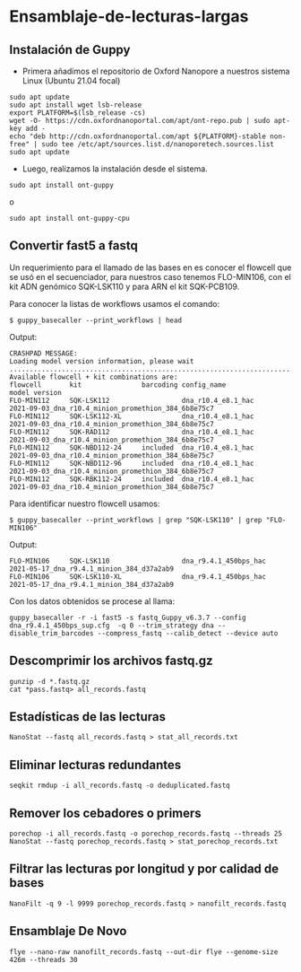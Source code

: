 # Ensamblaje-de-lecturas-largas

## Instalación de Guppy

* Primera añadimos el repositorio de Oxford Nanopore a nuestros sistema Linux (Ubuntu 21.04 focal)

```
sudo apt update
sudo apt install wget lsb-release
export PLATFORM=$(lsb_release -cs)
wget -O- https://cdn.oxfordnanoportal.com/apt/ont-repo.pub | sudo apt-key add -
echo "deb http://cdn.oxfordnanoportal.com/apt ${PLATFORM}-stable non-free" | sudo tee /etc/apt/sources.list.d/nanoporetech.sources.list
sudo apt update
```

* Luego, realizamos la instalación desde el sistema.

```
sudo apt install ont-guppy
```

o

```
sudo apt install ont-guppy-cpu
```

## Convertir fast5 a fastq

Un requerimiento para el llamado de las bases en  es conocer el flowcell que se usó en el secuenciador, para nuestros caso tenemos FLO-MIN106, con el kit ADN genómico SQK-LSK110 y para ARN el kit SQK-PCB109.

Para conocer la listas de workflows usamos el comando:

```
$ guppy_basecaller --print_workflows | head
```

Output:

```
CRASHPAD MESSAGE: 
Loading model version information, please wait ..............................................................................................................
Available flowcell + kit combinations are:
flowcell       kit               barcoding config_name                    model version
FLO-MIN112     SQK-LSK112                  dna_r10.4_e8.1_hac             2021-09-03_dna_r10.4_minion_promethion_384_6b8e75c7
FLO-MIN112     SQK-LSK112-XL               dna_r10.4_e8.1_hac             2021-09-03_dna_r10.4_minion_promethion_384_6b8e75c7
FLO-MIN112     SQK-RAD112                  dna_r10.4_e8.1_hac             2021-09-03_dna_r10.4_minion_promethion_384_6b8e75c7
FLO-MIN112     SQK-NBD112-24     included  dna_r10.4_e8.1_hac             2021-09-03_dna_r10.4_minion_promethion_384_6b8e75c7
FLO-MIN112     SQK-NBD112-96     included  dna_r10.4_e8.1_hac             2021-09-03_dna_r10.4_minion_promethion_384_6b8e75c7
FLO-MIN112     SQK-RBK112-24     included  dna_r10.4_e8.1_hac             2021-09-03_dna_r10.4_minion_promethion_384_6b8e75c7
```
Para identificar nuestro flowcell usamos:

```
$ guppy_basecaller --print_workflows | grep "SQK-LSK110" | grep "FLO-MIN106"
```

Output:

```
FLO-MIN106     SQK-LSK110                  dna_r9.4.1_450bps_hac          2021-05-17_dna_r9.4.1_minion_384_d37a2ab9
FLO-MIN106     SQK-LSK110-XL               dna_r9.4.1_450bps_hac          2021-05-17_dna_r9.4.1_minion_384_d37a2ab9
```

Con los datos obtenidos se procese al llama:

```
guppy_basecaller -r -i fast5 -s fastq_Guppy_v6.3.7 --config dna_r9.4.1_450bps_sup.cfg  -q 0 --trim_strategy dna --disable_trim_barcodes --compress_fastq --calib_detect --device auto
```

## Descomprimir los archivos fastq.gz 

```
gunzip -d *.fastq.gz
cat *pass.fastq> all_records.fastq
```

## Estadísticas de las lecturas

```
NanoStat --fastq all_records.fastq > stat_all_records.txt
```

## Eliminar lecturas redundantes

```
seqkit rmdup -i all_records.fastq -o deduplicated.fastq
```

## Remover los cebadores o primers

```
porechop -i all_records.fastq -o porechop_records.fastq --threads 25
NanoStat --fastq porechop_records.fastq > stat_porechop_records.txt
```

## Filtrar las lecturas por longitud y por calidad de bases

```
NanoFilt -q 9 -l 9999 porechop_records.fastq > nanofilt_records.fastq
```

## Ensamblaje De Novo

```
flye --nano-raw nanofilt_records.fastq --out-dir flye --genome-size 426m --threads 30
```


